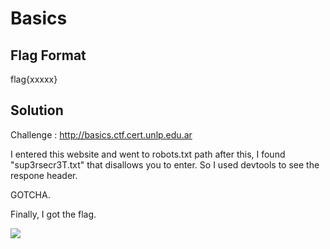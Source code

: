 # Basics
## Flag Format
flag{xxxxx}
## Solution
Challenge : http://basics.ctf.cert.unlp.edu.ar

I entered this website and went to robots.txt path
after this, I found "sup3rsecr3T.txt" that disallows you to enter.
So I used devtools to see the respone header.

GOTCHA.

Finally, I got the flag.

![](pic/1.jpg)